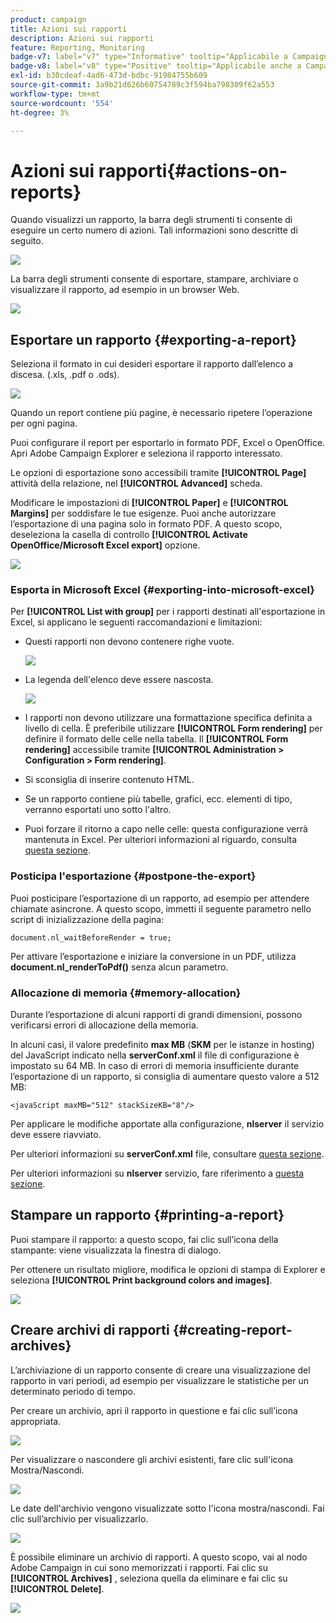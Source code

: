 ```yaml
---
product: campaign
title: Azioni sui rapporti
description: Azioni sui rapporti
feature: Reporting, Monitoring
badge-v7: label="v7" type="Informative" tooltip="Applicabile a Campaign Classic v7"
badge-v8: label="v8" type="Positive" tooltip="Applicabile anche a Campaign v8"
exl-id: b30cdeaf-4ad6-473d-bdbc-91984755b609
source-git-commit: 3a9b21d626b60754789c3f594ba798309f62a553
workflow-type: tm+mt
source-wordcount: '554'
ht-degree: 3%

---
```


# Azioni sui rapporti{#actions-on-reports}



Quando visualizzi un rapporto, la barra degli strumenti ti consente di eseguire un certo numero di azioni. Tali informazioni sono descritte di seguito.

![](assets/s_ncs_advuser_report_wizard_2.png)

La barra degli strumenti consente di esportare, stampare, archiviare o visualizzare il rapporto, ad esempio in un browser Web.

![](assets/s_ncs_advuser_report_wizard_04.png)

## Esportare un rapporto {#exporting-a-report}

Seleziona il formato in cui desideri esportare il rapporto dall’elenco a discesa. (.xls, .pdf o .ods).

![](assets/s_ncs_advuser_report_wizard_06.png)

Quando un report contiene più pagine, è necessario ripetere l’operazione per ogni pagina.

Puoi configurare il report per esportarlo in formato PDF, Excel o OpenOffice. Apri Adobe Campaign Explorer e seleziona il rapporto interessato.

Le opzioni di esportazione sono accessibili tramite **[!UICONTROL Page]** attività della relazione, nel **[!UICONTROL Advanced]** scheda.

Modificare le impostazioni di **[!UICONTROL Paper]** e **[!UICONTROL Margins]** per soddisfare le tue esigenze. Puoi anche autorizzare l’esportazione di una pagina solo in formato PDF. A questo scopo, deseleziona la casella di controllo **[!UICONTROL Activate OpenOffice/Microsoft Excel export]** opzione.

![](assets/s_ncs_advuser_report_wizard_021.png)

### Esporta in Microsoft Excel {#exporting-into-microsoft-excel}

Per **[!UICONTROL List with group]** per i rapporti destinati all&#39;esportazione in Excel, si applicano le seguenti raccomandazioni e limitazioni:

* Questi rapporti non devono contenere righe vuote.

  ![](assets/export_limitations_remove_empty_line.png)

* La legenda dell&#39;elenco deve essere nascosta.

  ![](assets/export_limitations_hide_label.png)

* I rapporti non devono utilizzare una formattazione specifica definita a livello di cella. È preferibile utilizzare **[!UICONTROL Form rendering]** per definire il formato delle celle nella tabella. Il **[!UICONTROL Form rendering]** accessibile tramite **[!UICONTROL Administration > Configuration > Form rendering]**.
* Si sconsiglia di inserire contenuto HTML.
* Se un rapporto contiene più tabelle, grafici, ecc. elementi di tipo, verranno esportati uno sotto l&#39;altro.
* Puoi forzare il ritorno a capo nelle celle: questa configurazione verrà mantenuta in Excel. Per ulteriori informazioni al riguardo, consulta [questa sezione](../../reporting/using/creating-a-table.md#defining-cell-format).

### Posticipa l&#39;esportazione {#postpone-the-export}

Puoi posticipare l’esportazione di un rapporto, ad esempio per attendere chiamate asincrone. A questo scopo, immetti il seguente parametro nello script di inizializzazione della pagina:

```
document.nl_waitBeforeRender = true;
```

Per attivare l’esportazione e iniziare la conversione in un PDF, utilizza **document.nl_renderToPdf()** senza alcun parametro.

### Allocazione di memoria {#memory-allocation}

Durante l’esportazione di alcuni rapporti di grandi dimensioni, possono verificarsi errori di allocazione della memoria.

In alcuni casi, il valore predefinito **max MB** (**SKM** per le istanze in hosting) del JavaScript indicato nella **serverConf.xml** il file di configurazione è impostato su 64 MB. In caso di errori di memoria insufficiente durante l’esportazione di un rapporto, si consiglia di aumentare questo valore a 512 MB:

```
<javaScript maxMB="512" stackSizeKB="8"/>
```

Per applicare le modifiche apportate alla configurazione, **nlserver** il servizio deve essere riavviato.

Per ulteriori informazioni su **serverConf.xml** file, consultare [questa sezione](../../production/using/configuration-principle.md).

Per ulteriori informazioni su **nlserver** servizio, fare riferimento a [questa sezione](../../production/using/administration.md).

## Stampare un rapporto {#printing-a-report}

Puoi stampare il rapporto: a questo scopo, fai clic sull’icona della stampante: viene visualizzata la finestra di dialogo.

Per ottenere un risultato migliore, modifica le opzioni di stampa di Explorer e seleziona **[!UICONTROL Print background colors and images]**.

![](assets/s_ncs_advuser_report_print_options.png)

## Creare archivi di rapporti {#creating-report-archives}

L’archiviazione di un rapporto consente di creare una visualizzazione del rapporto in vari periodi, ad esempio per visualizzare le statistiche per un determinato periodo di tempo.

Per creare un archivio, apri il rapporto in questione e fai clic sull’icona appropriata.

![](assets/s_ncs_advuser_report_wizard_07.png)

Per visualizzare o nascondere gli archivi esistenti, fare clic sull&#39;icona Mostra/Nascondi.

![](assets/s_ncs_advuser_report_history_06.png)

Le date dell&#39;archivio vengono visualizzate sotto l&#39;icona mostra/nascondi. Fai clic sull’archivio per visualizzarlo.

![](assets/s_ncs_advuser_report_history_04.png)

È possibile eliminare un archivio di rapporti. A questo scopo, vai al nodo Adobe Campaign in cui sono memorizzati i rapporti. Fai clic su **[!UICONTROL Archives]** , seleziona quella da eliminare e fai clic su **[!UICONTROL Delete]**.

![](assets/s_ncs_advuser_report_history_01.png)
